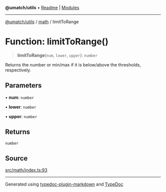 **@umatch/utils** • [Readme](../../index.md) \| [Modules](../../modules.md)

***

[@umatch/utils](../../modules.md) / [math](../index.md) / limitToRange

# Function: limitToRange()

> **limitToRange**(`num`, `lower`, `upper`): `number`

Returns the number or min/max if it is below/above the thresholds, respectively.

## Parameters

• **num**: `number`

• **lower**: `number`

• **upper**: `number`

## Returns

`number`

## Source

[src/math/index.ts:93](https://github.com/umatch-oficial/utils/blob/1813ff9/src/math/index.ts#L93)

***

Generated using [typedoc-plugin-markdown](https://www.npmjs.com/package/typedoc-plugin-markdown) and [TypeDoc](https://typedoc.org/)
